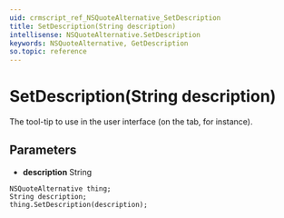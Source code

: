 ```yaml
---
uid: crmscript_ref_NSQuoteAlternative_SetDescription
title: SetDescription(String description)
intellisense: NSQuoteAlternative.SetDescription
keywords: NSQuoteAlternative, GetDescription
so.topic: reference
---
```


# SetDescription(String description)

The tool-tip to use in the user interface (on the tab, for instance).

## Parameters

* **description** String

```crmscript
NSQuoteAlternative thing;
String description;
thing.SetDescription(description);
```

